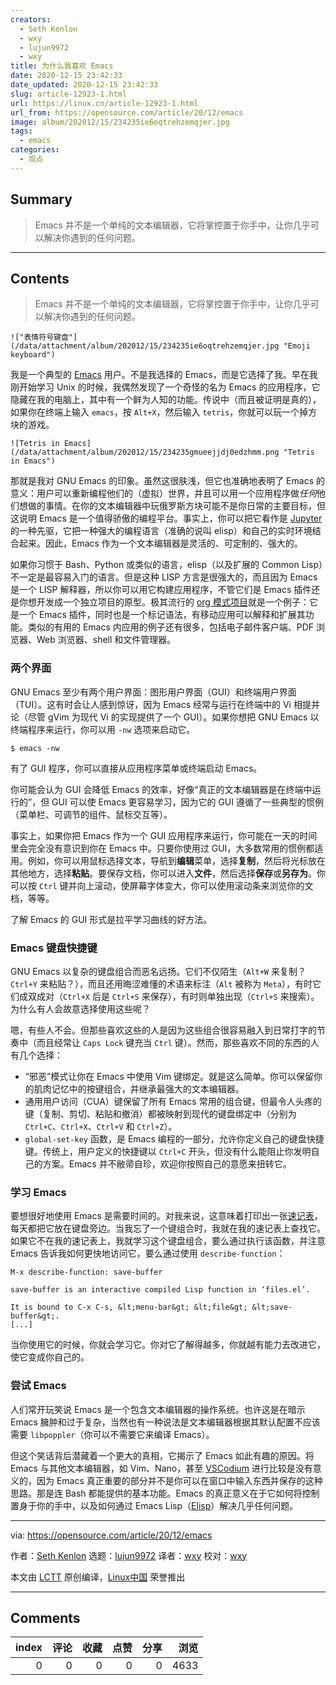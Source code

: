 ```yaml
---
creators:
  - Seth Kenlon
  - wxy
  - lujun9972
  - wxy
title: 为什么我喜欢 Emacs
date: 2020-12-15 23:42:33
date_updated: 2020-12-15 23:42:33
slug: article-12923-1.html
url: https://linux.cn/article-12923-1.html
url_from: https://opensource.com/article/20/12/emacs
image: album/202012/15/234235ie6oqtrehzemqjer.jpg
tags:
  - emacs
categories:
  - 观点
---
```


## Summary

> Emacs 并不是一个单纯的文本编辑器，它将掌控置于你手中，让你几乎可以解决你遇到的任何问题。

***

<!-- more -->

## Contents

> 
> Emacs 并不是一个单纯的文本编辑器，它将掌控置于你手中，让你几乎可以解决你遇到的任何问题。
> 
> 
> 

`!["表情符号键盘"](/data/attachment/album/202012/15/234235ie6oqtrehzemqjer.jpg "Emoji keyboard")`

我是一个典型的 [Emacs](https://en.wikipedia.org/wiki/Emacs) 用户。不是我选择的 Emacs，而是它选择了我。早在我刚开始学习 Unix 的时候，我偶然发现了一个奇怪的名为 Emacs 的应用程序，它隐藏在我的电脑上，其中有一个鲜为人知的功能。传说中（而且被证明是真的），如果你在终端上输入 `emacs`，按 `Alt+X`，然后输入 `tetris`，你就可以玩一个掉方块的游戏。

`![Tetris in Emacs](/data/attachment/album/202012/15/234235gmueejjdj0edzhmm.png "Tetris in Emacs")`

那就是我对 GNU Emacs 的印象。虽然这很肤浅，但它也准确地表明了 Emacs 的意义：用户可以重新编程他们的（虚拟）世界，并且可以用一个应用程序做*任何*他们想做的事情。在你的文本编辑器中玩俄罗斯方块可能不是你日常的主要目标，但这说明 Emacs 是一个值得骄傲的编程平台。事实上，你可以把它看作是 [Jupyter](https://opensource.com/article/20/11/surprising-jupyter) 的一种先驱，它把一种强大的编程语言（准确的说叫 elisp）和自己的实时环境结合起来。因此，Emacs 作为一个文本编辑器是灵活的、可定制的、强大的。

如果你习惯于 Bash、Python 或类似的语言，elisp（以及扩展的 Common Lisp）不一定是最容易入门的语言。但是这种 LISP 方言是很强大的，而且因为 Emacs 是一个 LISP 解释器，所以你可以用它构建应用程序，不管它们是 Emacs 插件还是你想开发成一个独立项目的原型。极其流行的 [org 模式项目](https://opensource.com/article/19/1/productivity-tool-org-mode)就是一个例子：它是一个 Emacs 插件，同时也是一个标记语法，有移动应用可以解释和扩展其功能。类似的有用的 Emacs 内应用的例子还有很多，包括电子邮件客户端、PDF 浏览器、Web 浏览器、shell 和文件管理器。

### 两个界面

GNU Emacs 至少有两个用户界面：图形用户界面（GUI）和终端用户界面（TUI）。这有时会让人感到惊讶，因为 Emacs 经常与运行在终端中的 Vi 相提并论（尽管 gVim 为现代 Vi 的实现提供了一个 GUI）。如果你想把 GNU Emacs 以终端程序来运行，你可以用 `-nw` 选项来启动它。

```shell
$ emacs -nw
```

有了 GUI 程序，你可以直接从应用程序菜单或终端启动 Emacs。

你可能会认为 GUI 会降低 Emacs 的效率，好像“真正的文本编辑器是在终端中运行的”，但 GUI 可以使 Emacs 更容易学习，因为它的 GUI 遵循了一些典型的惯例（菜单栏、可调节的组件、鼠标交互等）。

事实上，如果你把 Emacs 作为一个 GUI 应用程序来运行，你可能在一天的时间里会完全没有意识到你在 Emacs 中。只要你使用过 GUI，大多数常用的惯例都适用。例如，你可以用鼠标选择文本，导航到**编辑**菜单，选择**复制**，然后将光标放在其他地方，选择**粘贴**。要保存文档，你可以进入**文件**，然后选择**保存**或**另存为**。你可以按 `Ctrl` 键并向上滚动，使屏幕字体变大，你可以使用滚动条来浏览你的文档，等等。

了解 Emacs 的 GUI 形式是拉平学习曲线的好方法。

### Emacs 键盘快捷键

GNU Emacs 以复杂的键盘组合而恶名远扬。它们不仅陌生（`Alt+W` 来复制？`Ctrl+Y` 来粘贴？），而且还用晦涩难懂的术语来标注（`Alt` 被称为 `Meta`），有时它们成双成对（`Ctrl+X` 后是 `Ctrl+S` 来保存），有时则单独出现（`Ctrl+S` 来搜索）。为什么有人会故意选择使用这些呢？

嗯，有些人不会。但那些喜欢这些的人是因为这些组合很容易融入到日常打字的节奏中（而且经常让 `Caps Lock` 键充当 `Ctrl` 键）。然而，那些喜欢不同的东西的人有几个选择：

* “邪恶”模式让你在 Emacs 中使用 Vim 键绑定。就是这么简单。你可以保留你的肌肉记忆中的按键组合，并继承最强大的文本编辑器。
* 通用用户访问（CUA）键保留了所有 Emacs 常用的组合键，但最令人头疼的键（复制、剪切、粘贴和撤消）都被映射到现代的键盘绑定中（分别为 `Ctrl+C`、`Ctrl+X`、`Ctrl+V` 和 `Ctrl+Z`）。
* `global-set-key` 函数，是 Emacs 编程的一部分，允许你定义自己的键盘快捷键。传统上，用户定义的快捷键以 `Ctrl+C` 开头，但没有什么能阻止你发明自己的方案。Emacs 并不敝帚自珍，欢迎你按照自己的意愿来扭转它。

### 学习 Emacs

要想很好地使用 Emacs 是需要时间的。对我来说，这意味着打印出一张[速记表](https://opensource.com/downloads/emacs-cheat-sheet)，每天都把它放在键盘旁边。当我忘了一个键组合时，我就在我的速记表上查找它。如果它不在我的速记表上，我就学习这个键盘组合，要么通过执行该函数，并注意 Emacs 告诉我如何更快地访问它，要么通过使用 `describe-function`：

```shell
M-x describe-function: save-buffer

save-buffer is an interactive compiled Lisp function in ‘files.el’.

It is bound to C-x C-s, &lt;menu-bar&gt; &lt;file&gt; &lt;save-buffer&gt;.
[...]
```

当你使用它的时候，你就会学习它。你对它了解得越多，你就越有能力去改进它，使它变成你自己的。

### 尝试 Emacs

人们常开玩笑说 Emacs 是一个包含文本编辑器的操作系统。也许这是在暗示 Emacs 臃肿和过于复杂，当然也有一种说法是文本编辑器根据其默认配置不应该需要 `libpoppler`（你可以不需要它来编译 Emacs）。

但这个笑话背后潜藏着一个更大的真相，它揭示了 Emacs 如此有趣的原因。将 Emacs 与其他文本编辑器，如 Vim、Nano，甚至 [VSCodium](https://opensource.com/article/20/6/open-source-alternatives-vs-code) 进行比较是没有意义的，因为 Emacs 真正重要的部分并不是你可以在窗口中输入东西并保存的这种思路。那是连 Bash 都能提供的基本功能。Emacs 的真正意义在于它如何将控制置身于你的手中，以及如何通过 Emacs Lisp（[Elisp](https://www.gnu.org/software/emacs/manual/html_node/elisp/)）解决几乎任何问题。

---

via: <https://opensource.com/article/20/12/emacs>

作者：[Seth Kenlon](https://opensource.com/users/seth) 选题：[lujun9972](https://github.com/lujun9972) 译者：[wxy](https://github.com/wxy) 校对：[wxy](https://github.com/wxy)

本文由 [LCTT](https://github.com/LCTT/TranslateProject) 原创编译，[Linux中国](https://linux.cn/) 荣誉推出

***

## Comments


|   index |   评论 |   收藏 |   点赞 |   分享 |   浏览 |
|--------:|-------:|-------:|-------:|-------:|-------:|
|       0 |      0 |      0 |      0 |      0 |   4633 |
